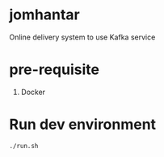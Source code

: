 # jomhantar
Online delivery system to use Kafka service

# pre-requisite
1. Docker

# Run dev environment
```
./run.sh
```

